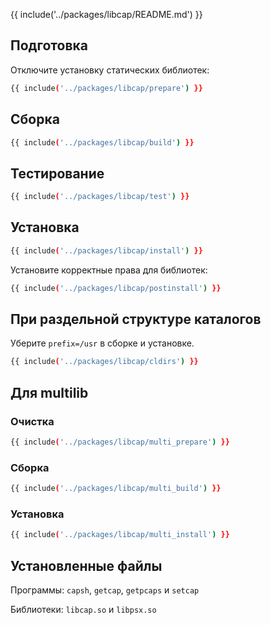 {{ include('../packages/libcap/README.md') }}

## Подготовка

Отключите установку статических библиотек:

```bash 
{{ include('../packages/libcap/prepare') }}
```

## Сборка

```bash 
{{ include('../packages/libcap/build') }}
```

## Тестирование

```bash 
{{ include('../packages/libcap/test') }}
```

## Установка

```bash 
{{ include('../packages/libcap/install') }}
```

Установите корректные права для библиотек:

```bash 
{{ include('../packages/libcap/postinstall') }}
```

## При раздельной структуре каталогов

Уберите `prefix=/usr` в сборке и установке.

```bash 
{{ include('../packages/libcap/cldirs') }}
```

## Для multilib

### Очистка

```bash 
{{ include('../packages/libcap/multi_prepare') }}
```

### Сборка

```bash 
{{ include('../packages/libcap/multi_build') }}
```

### Установка

```bash 
{{ include('../packages/libcap/multi_install') }}
```

## Установленные файлы

Программы: `capsh`, `getcap`, `getpcaps` и `setcap`

Библиотеки: `libcap.so` и `libpsx.so`


